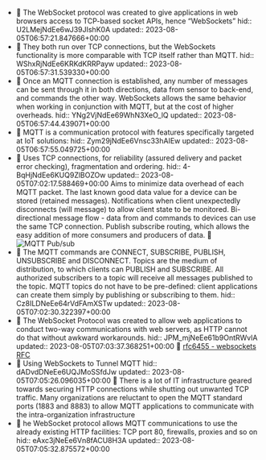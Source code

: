 - 📌 The WebSocket protocol was created to give applications in web browsers access to TCP-based socket APIs, hence “WebSockets”
  hid:: U2LMejNdEe6wJ39JIshK0A
  updated:: 2023-08-05T06:57:21.847666+00:00
- 📌 They both run over TCP connections, but the WebSockets functionality is more comparable with TCP itself rather than MQTT.
  hid:: WShxRjNdEe6KRKdKRRPayw
  updated:: 2023-08-05T06:57:31.539330+00:00
- 📌 Once an MQTT connection is established, any number of messages can be sent through it in both directions, data from sensor to back-end, and commands the other way. WebSockets allows the same behavior when working in conjunction with MQTT, but at the cost of higher overheads.
  hid:: YNg2VjNdEe69WhN3XeO_lQ
  updated:: 2023-08-05T06:57:44.439071+00:00
- 📌 MQTT is a communication protocol with features specifically targeted at IoT solutions:
  hid:: Zym29jNdEe6Vnsc33hAIEw
  updated:: 2023-08-05T06:57:55.049725+00:00
- 📌 Uses TCP connections, for reliability (assured delivery and packet error checking), fragmentation and ordering.
  hid:: 4-BqHjNdEe6KUQ9ZlBOZOw
  updated:: 2023-08-05T07:02:17.588469+00:00
  Aims to minimize data overhead of each MQTT packet.
  The last known good data value for a device can be stored (retained messages).
  Notifications when client unexpectedly disconnects (will message) to allow client state to be monitored.
  Bi-directional message flow - data from and commands to devices can use the same TCP connection.
  Publish subscribe routing, which allows the easy addition of more consumers and producers of data. 
  📝 ![MQTT Pub/sub](https://www.hivemq.com/img/blog/mqtt-publish-subscribe.svg)
- 📌 The MQTT commands are CONNECT, SUBSCRIBE, PUBLISH, UNSUBSCRIBE and DISCONNECT. Topics are the medium of distribution, to which clients can PUBLISH and SUBSCRIBE.  All authorized subscribers to a topic will receive all messages published to the topic. MQTT topics do not have to be pre-defined: client applications can create them simply by publishing or subscribing to them.
  hid:: Cz8ILDNeEe64rVdFAmXSTw
  updated:: 2023-08-05T07:02:30.322397+00:00
- 📌 The WebSocket Protocol was created to allow web applications to conduct two-way communications with web servers, as HTTP cannot do that without awkward workarounds. 
  hid:: JPM_mjNeEe61b9OntRWvlA
  updated:: 2023-08-05T07:03:37.368251+00:00
  📝 [rfc6455 - websockets RFC](https://datatracker.ietf.org/doc/html/rfc6455)
- 📌 Using WebSockets to Tunnel MQTT 
  hid:: dADvdDNeEe6UQJMoSSfdJw
  updated:: 2023-08-05T07:05:26.096035+00:00
  📝 There is a lot of IT infrastructure geared towards securing HTTP connections while shutting out unwanted TCP traffic. Many organizations are reluctant to open the MQTT standard ports (1883 and 8883) to allow MQTT applications to communicate with the intra-organization infrastructure
- 📌 he WebSocket protocol allows MQTT communications to use the already existing HTTP facilities: TCP port 80, firewalls, proxies and so on
  hid:: eAxc3jNeEe6Vn8fACU8H3A
  updated:: 2023-08-05T07:05:32.875572+00:00